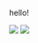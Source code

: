 hello!

![](https://github-readme-stats.vercel.app/api/top-langs?username=Yamamoto-Masaya1122)
![](https://github-readme-stats.vercel.app/api/top-langs?username=Yamamoto-Masaya1122&show_icons=true&locale=en&layout=compact)

